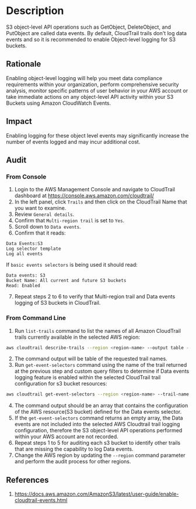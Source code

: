# Description

S3 object-level API operations such as GetObject, DeleteObject, and PutObject are called data events. By default, CloudTrail trails don't log data events and so it is recommended to enable Object-level logging for S3 buckets.

## Rationale

Enabling object-level logging will help you meet data compliance requirements within your organization, perform comprehensive security analysis, monitor specific patterns of user behavior in your AWS account or take immediate actions on any object-level API activity within your S3 Buckets using Amazon CloudWatch Events.

## Impact

Enabling logging for these object level events may significantly increase the number of events logged and may incur additional cost.

## Audit

### From Console

1. Login to the AWS Management Console and navigate to CloudTrail dashboard at <https://console.aws.amazon.com/cloudtrail/>
2. In the left panel, click `Trails` and then click on the CloudTrail Name that you want to examine.
3. Review `General details`.
4. Confirm that `Multi-region trail` is set to `Yes`.
5. Scroll down to `Data events`.
6. Confirm that it reads:

```
Data Events:S3 
Log selector template 
Log all events
```

If `basic events selectors` is being used it should read:

```
Data events: S3 
Bucket Name: All current and future S3 buckets 
Read: Enabled
```

7. Repeat steps 2 to 6 to verify that Multi-region trail and Data events logging of S3 buckets in CloudTrail.

### From Command Line

1. Run `list-trails` command to list the names of all Amazon CloudTrail trails currently available in the selected AWS region:

```sh
aws cloudtrail describe-trails --region <region-name> --output table --query trailList[*].Name
```

2. The command output will be table of the requested trail names.
3. Run `get-event-selectors` command using the name of the trail returned at the previous step and custom query filters to determine if Data events logging feature is enabled within the selected CloudTrail trail configuration for s3 bucket resources:

```sh
aws cloudtrail get-event-selectors --region <region-name> --trail-name <trail-name> --query EventSelectors[*].DataResources[]
```

4. The command output should be an array that contains the configuration of the AWS resource(S3 bucket) defined for the Data events selector.
5. If the `get-event-selectors` command returns an empty array, the Data events are not included into the selected AWS Cloudtrail trail logging configuration, therefore the S3 object-level API operations performed within your AWS account are not recorded.
6. Repeat steps 1 to 5 for auditing each s3 bucket to identify other trails that are missing the capability to log Data events.
7. Change the AWS region by updating the `--region` command parameter and perform the audit process for other regions.

## References

1. <https://docs.aws.amazon.com/AmazonS3/latest/user-guide/enable-cloudtrail-events.html>
